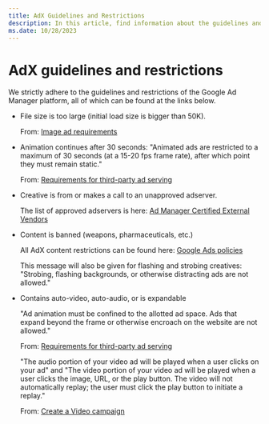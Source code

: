 ```yaml
---
title: AdX Guidelines and Restrictions
description: In this article, find information about the guidelines and restrictions of the Google Ad Manager platform.
ms.date: 10/28/2023
---
```


# AdX guidelines and restrictions

We strictly adhere to the guidelines and restrictions of the Google Ad Manager platform, all of which can be found at the links below.

- File size is too large (initial load size is bigger than 50K).

  From: [Image ad requirements](https://support.google.com/adspolicy/answer/176108?hl=en)

- Animation continues after 30 seconds: "Animated ads are restricted to a maximum of 30 seconds (at a 15-20 fps frame rate), after which point they must remain static."

  From: [Requirements for third-party ad serving](https://support.google.com/adspolicy/answer/94230?hl=en)

- Creative is from or makes a call to an unapproved adserver.

  The list of approved adservers is here: [Ad Manager Certified External Vendors](https://developers.google.com/third-party-ads/adx-vendors)

- Content is banned (weapons, pharmaceuticals, etc.)

  All AdX content restrictions can be found here: [Google Ads policies](https://support.google.com/adspolicy/answer/6008942?hl=en)

  This message will also be given for flashing and strobing creatives: "Strobing, flashing backgrounds, or otherwise distracting ads are not allowed."

- Contains auto-video, auto-audio, or is expandable

  "Ad animation must be confined to the allotted ad space. Ads that expand beyond the frame or otherwise encroach on the website are not allowed."

  From: [Requirements for third-party ad serving](https://support.google.com/adspolicy/answer/94230?hl=en)

  "The audio portion of your video ad will be played when a user clicks on your ad" and "The video portion of your video ad will be played when a user clicks the image, URL, or the play button. The video will not automatically replay; the user must click the play button to initiate a replay."

  From: [Create a Video campaign](https://support.google.com/google-ads/answer/2375497?hl=en&guide=28427&visit_id=638360863834851155-2710381341&rd=3)
